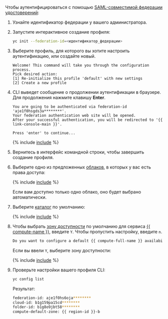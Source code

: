 Чтобы аутентифицироваться с помощью [SAML-совместимой федерации удостоверений](../../organization/concepts/add-federation.md):

1. Узнайте идентификатор федерации у вашего администратора.
1. Запустите интерактивное создание профиля:


   
    ```bash
    yc init --federation-id=<идентификатор_федерации>
    ```





1. Выберите профиль, для которого вы хотите настроить аутентификацию, или создайте новый.

   ```text
   Welcome! This command will take you through the configuration process.
   Pick desired action:
   [1] Re-initialize this profile 'default' with new settings
   [2] Create a new profile
   ```

1. CLI выведет сообщение о продолжении аутентификации в браузере. Для продолжения нажмите клавишу **Enter**.

   ```text
   You are going to be authenticated via federation-id 'aje1f0hsgds3a********'.
   Your federation authentication web site will be opened.
   After your successful authentication, you will be redirected to '{{ link-console-main }}'.

   Press 'enter' to continue...
   ```

   {% include [include](success-auth-via-federation.md) %}

1. Вернитесь в интерфейс командной строки, чтобы завершить создание профиля.

1. Выберите одно из предложенных [облаков](../../resource-manager/concepts/resources-hierarchy.md#cloud), в которых у вас есть права доступа:

   {% include [include](choose-cloud.md) %}

   Если вам доступно только одно облако, оно будет выбрано автоматически.

1. Выберите [каталог](../../resource-manager/concepts/resources-hierarchy.md#folder) по умолчанию:

   {% include [include](choose-folder.md) %}

1. Чтобы выбрать [зону доступности](../../overview/concepts/geo-scope.md) по умолчанию для сервиса [{{ compute-name }}](../../compute/), введите `Y`. Чтобы пропустить настройку, введите `n`.

   ```bash
   Do you want to configure a default {{ compute-full-name }} availability zone? [Y/n] Y
   ```

   Если вы ввели `Y`, выберите зону доступности:


   {% include [include](choose-zone.md) %}



1. Проверьте настройки вашего профиля CLI:

   ```bash
   yc config list
   ```

   Результат:


   ```bash
   federation-id: aje1f0hs6oja********
   cloud-id: b1g159pa15cd********
   folder-id: b1g8o9jbt58********
   compute-default-zone: {{ region-id }}-b
   ```


